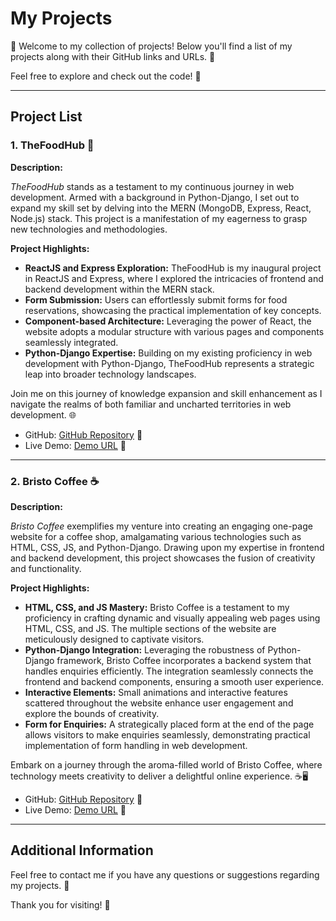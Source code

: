 # My Projects

🌟 Welcome to my collection of projects! Below you'll find a list of my projects along with their GitHub links and URLs. 🚀

Feel free to explore and check out the code! 📂

---

## Project List

### 1. TheFoodHub 🍔

**Description:** 

*TheFoodHub* stands as a testament to my continuous journey in web development. Armed with a background in Python-Django, I set out to expand my skill set by delving into the MERN (MongoDB, Express, React, Node.js) stack. This project is a manifestation of my eagerness to grasp new technologies and methodologies.

**Project Highlights:**
- **ReactJS and Express Exploration:** TheFoodHub is my inaugural project in ReactJS and Express, where I explored the intricacies of frontend and backend development within the MERN stack.
- **Form Submission:** Users can effortlessly submit forms for food reservations, showcasing the practical implementation of key concepts.
- **Component-based Architecture:** Leveraging the power of React, the website adopts a modular structure with various pages and components seamlessly integrated.
- **Python-Django Expertise:** Building on my existing proficiency in web development with Python-Django, TheFoodHub represents a strategic leap into broader technology landscapes.

Join me on this journey of knowledge expansion and skill enhancement as I navigate the realms of both familiar and uncharted territories in web development. 🌐

- GitHub: [GitHub Repository](https://github.com/mihirjadhav04/TheFoodHub) 📝
- Live Demo: [Demo URL](https://the-food-hub-frontend.vercel.app/) 🚀

---

### 2. Bristo Coffee ☕️

**Description:**

*Bristo Coffee* exemplifies my venture into creating an engaging one-page website for a coffee shop, amalgamating various technologies such as HTML, CSS, JS, and Python-Django. Drawing upon my expertise in frontend and backend development, this project showcases the fusion of creativity and functionality.

**Project Highlights:**
- **HTML, CSS, and JS Mastery:** Bristo Coffee is a testament to my proficiency in crafting dynamic and visually appealing web pages using HTML, CSS, and JS. The multiple sections of the website are meticulously designed to captivate visitors.
- **Python-Django Integration:** Leveraging the robustness of Python-Django framework, Bristo Coffee incorporates a backend system that handles enquiries efficiently. The integration seamlessly connects the frontend and backend components, ensuring a smooth user experience.
- **Interactive Elements:** Small animations and interactive features scattered throughout the website enhance user engagement and explore the bounds of creativity.
- **Form for Enquiries:** A strategically placed form at the end of the page allows visitors to make enquiries seamlessly, demonstrating practical implementation of form handling in web development.

Embark on a journey through the aroma-filled world of Bristo Coffee, where technology meets creativity to deliver a delightful online experience. ☕️🖥️

- GitHub: [GitHub Repository](#) 📝
- Live Demo: [Demo URL](#) 🚀

---

## Additional Information

Feel free to contact me if you have any questions or suggestions regarding my projects. 📧

Thank you for visiting! 🙏